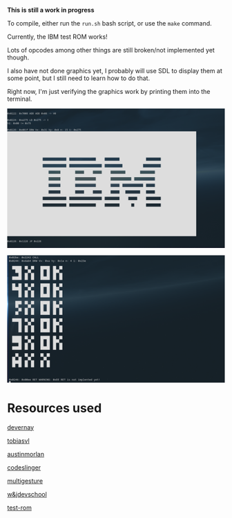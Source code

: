 **This is still a work in progress**

To compile, either run the ``run.sh`` bash script, or use the ``make`` command.

Currently, the IBM test ROM works! 

Lots of opcodes among other things are still broken/not implemented yet though. 

I also have not done graphics yet, I probably will use SDL to display them at some point, but I still need to learn how to do that. 

Right now, I'm just verifying the graphics work by printing them into the terminal.

![ibm](images/ibm_test.png)

![op-test](images/opcode_test.png)

# Resources used
[devernay](http://devernay.free.fr/hacks/chip8/C8TECH10.HTM)

[tobiasvl](https://tobiasvl.github.io/blog/write-a-chip-8-emulator/)

[austinmorlan](https://austinmorlan.com/posts/chip8_emulator/)

[codeslinger](http://www.codeslinger.co.uk/pages/projects/chip8.html)

[multigesture](https://multigesture.net/articles/how-to-write-an-emulator-chip-8-interpreter/)

[w&jdevschool](https://blog.wjdevschool.com/blog/video-game-console-emulator/)

[test-rom](https://github.com/corax89/chip8-test-rom)


